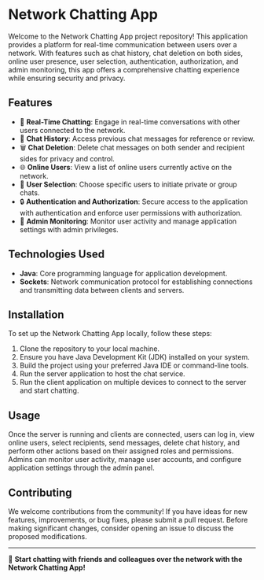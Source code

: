 # Network Chatting App

Welcome to the Network Chatting App project repository! This application provides a platform for real-time communication between users over a network. With features such as chat history, chat deletion on both sides, online user presence, user selection, authentication, authorization, and admin monitoring, this app offers a comprehensive chatting experience while ensuring security and privacy.

## Features

- 💬 **Real-Time Chatting**: Engage in real-time conversations with other users connected to the network.
- 📜 **Chat History**: Access previous chat messages for reference or review.
- 🗑️ **Chat Deletion**: Delete chat messages on both sender and recipient sides for privacy and control.
- 🌐 **Online Users**: View a list of online users currently active on the network.
- 👤 **User Selection**: Choose specific users to initiate private or group chats.
- 🔒 **Authentication and Authorization**: Secure access to the application with authentication and enforce user permissions with authorization.
- 👮 **Admin Monitoring**: Monitor user activity and manage application settings with admin privileges.

## Technologies Used

- **Java**: Core programming language for application development.
- **Sockets**: Network communication protocol for establishing connections and transmitting data between clients and servers.

## Installation

To set up the Network Chatting App locally, follow these steps:

1. Clone the repository to your local machine.
2. Ensure you have Java Development Kit (JDK) installed on your system.
3. Build the project using your preferred Java IDE or command-line tools.
4. Run the server application to host the chat service.
5. Run the client application on multiple devices to connect to the server and start chatting.

## Usage

Once the server is running and clients are connected, users can log in, view online users, select recipients, send messages, delete chat history, and perform other actions based on their assigned roles and permissions. Admins can monitor user activity, manage user accounts, and configure application settings through the admin panel.


## Contributing

We welcome contributions from the community! If you have ideas for new features, improvements, or bug fixes, please submit a pull request. Before making significant changes, consider opening an issue to discuss the proposed modifications.


---

💬 **Start chatting with friends and colleagues over the network with the Network Chatting App!**
